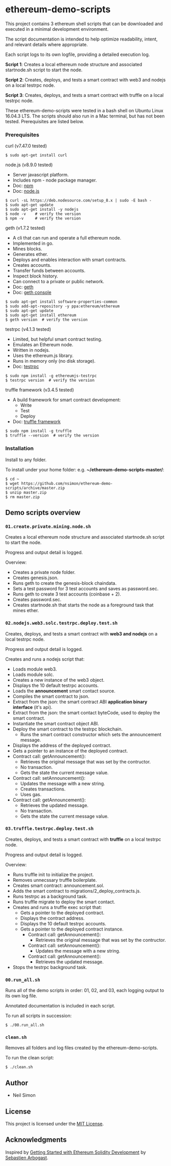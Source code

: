 # ethereum-demo-scripts

This project contains 3 ethereum shell scripts that can be downloaded and executed in a minimal development environment.

The script documentation is intended to help optimize readability, intent, and relevant details where appropriate.

Each script logs to its own logfile, providing a detailed execution log.

**Script 1**: Creates a local ethereum node structure and associated startnode.sh script to start the node.

**Script 2**: Creates, deploys, and tests a smart contract with web3 and nodejs on a local testrpc node.

**Script 3**: Creates, deploys, and tests a smart contract with truffle on a local testrpc node.

These ethereum-demo-scripts were tested in a bash shell on Ubuntu Linux 16.04.3 LTS. The scripts should also run in a Mac terminal, but has not been tested. Prerequisites are listed below.

### Prerequisites

curl (v7.47.0 tested)
  ```
  $ sudo apt-get install curl
  ```

node.js (v8.9.0 tested)
  * Server javascript platform.
  * Includes npm - node package manager.
  * Doc: [npm](https://docs.npmjs.com)
  * Doc: [node.js](https://nodejs.org/dist/latest-v8.x/docs/api)
  ```
  $ curl -sL https://deb.nodesource.com/setup_8.x | sudo -E bash -
  $ sudo apt-get update
  $ sudo apt-get install -y nodejs
  $ node -v    # verify the version
  $ npm -v     # verify the version
  ```

geth (v1.7.2 tested)
  * A cli that can run and operate a full ethereum node.
  * Implemented in go.
  * Mines blocks.
  * Generates ether.
  * Deploys and enables interaction with smart contracts.
  * Creates accounts.
  * Transfer funds between accounts.
  * Inspect block history.
  * Can connect to a private or public network.
  * Doc: [geth](https://github.com/ethereum/go-ethereum/wiki/geth)
  * Doc: [geth console](https://github.com/ethereum/go-ethereum/wiki/JavaScript-Console)

  ```
  $ sudo apt-get install software-properties-common 
  $ sudo add-apt-repository -y ppa:ethereum/ethereum
  $ sudo apt-get update
  $ sudo apt-get install ethereum
  $ geth version  # verify the version
  ```

testrpc (v4.1.3 tested)
  * Limited, but helpful smart contract testing.
  * Emulates an Ethereum node.
  * Written in nodejs.
  * Uses the ethereum.js library.
  * Runs in memory only (no disk storage).
  * Doc: [testrpc](https://www.npmjs.com/package/ethereumjs-testrpc)

  ```
  $ sudo npm install -g ethereumjs-testrpc
  $ testrpc version  # verify the version
  ```

truffle framework (v3.4.5 tested)
  * A build framework for smart contract development:
    * Write
    * Test
    * Deploy
  * Doc: [truffle framework](http://truffleframework.com)

  ```
  $ sudo npm install -g truffle
  $ truffle --version  # verify the version
  ```

### Installation

Install to any folder.

To install under your home folder: e.g. **~/ethereum-demo-scripts-master/**:
```
$ cd ~
$ wget https://github.com/nsimon/ethereum-demo-scripts/archive/master.zip
$ unzip master.zip
$ rm master.zip
```

## Demo scripts overview

### `01.create.private.mining.node.sh`

Creates a local ethereum node structure and associated startnode.sh script to start the node.

Progress and output detail is logged.

Overview:
  * Creates a private node folder.
  * Creates genesis.json.
  * Runs geth to create the genesis-block chaindata.
  * Sets a test password for 3 test accounts and saves as password.sec.
  * Runs geth to create 3 test accounts (coinbase + 2).
  * Creates password.sec.
  * Creates startnode.sh that starts the node as a foreground task that mines ether.

### `02.nodejs.web3.solc.testrpc.deploy.test.sh`

Creates, deploys, and tests a smart contract with **web3 and nodejs** on a local testrpc node.

Progress and output detail is logged.

Creates and runs a nodejs script that:
  * Loads module web3.
  * Loads module solc.
  * Creates a new instance of the web3 object.
  * Displays the 10 default testrpc accounts.
  * Loads the **announcement** smart contact source.
  * Compiles the smart contract to json.
  * Extract from the json: the smart contract ABI **application binary interface** (it's api).
  * Extract from the json: the smart contact byteCode, used to deploy the smart contract.
  * Instantiate the smart contract object ABI.
  * Deploy the smart contract to the testrpc blockchain.
    * Runs the smart contract constructor which sets the announcement message.
  * Displays the address of the deployed contract.
  * Gets a pointer to an instance of the deployed contract.
  * Contract call: getAnnouncement():
    * Retrieves the original message that was set by the contructor.
    * No transaction.
    * Gets the state the current message value.
  * Contract call: setAnnouncement():
    * Updates the message with a new string.
    * Creates transactions.
    * Uses gas.
  * Contract call: getAnnouncement():
    * Retrieves the updated message.
    * No transaction.
    * Gets the state the current message value.

### `03.truffle.testrpc.deploy.test.sh`

Creates, deploys, and tests a smart contract with **truffle** on a local testrpc node.

Progress and output detail is logged.

Overview:
  * Runs truffle init to initialize the project.
  * Removes unnecssary truffle boilerplate.
  * Creates smart contract: announcement.sol.
  * Adds the smart contract to migrations/2_deploy_contracts.js.
  * Runs testrpc as a background task.
  * Runs truffle migrate to deploy the smart contact.
  * Creates and runs a truffle exec script that:
    * Gets a pointer to the deployed contract.
    * Displays the contract address.
    * Displays the 10 default testrpc accounts.
    * Gets a pointer to the deployed contract instance.
      * Contract call: getAnnouncement():
        * Retrieves the original message that was set by the contructor.
      * Contract call: setAnnouncement():
        * Updates the message with a new string.
      * Contract call: getAnnouncement():
        * Retrieves the updated message.
  * Stops the testrpc background task.

### `00.run_all.sh`

Runs all of the demo scripts in order: 01, 02, and 03, each logging output to its own log file.

Annotated documentation is included in each script.

To run all scripts in succession:

```
$ ./00.run_all.sh
```

### `clean.sh`

Removes all folders and log files created by the ethereum-demo-scripts.

To run the clean script:

```
$ ./clean.sh
```

## Author

* Neil Simon

## License

This project is licensed under the [MIT License](LICENSE).

## Acknowledgments

Inspired by [Getting Started with Ethereum Solidity Development](https://www.udemy.com/getting-started-with-ethereum-solidity-development) by [Sebastien Arbogast](https://www.udemy.com/user/sebastienarbogast3).


